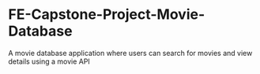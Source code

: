 # FE-Capstone-Project-Movie-Database
A movie database application where users can search for movies and view details using a movie API
